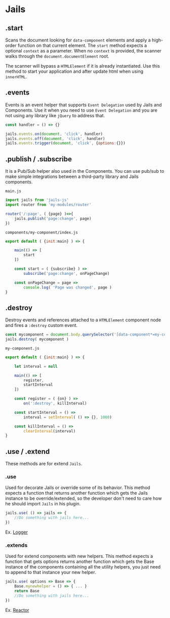 # Jails

## .start

Scans the document looking for `data-component` elements and apply a high-order function on that current element.
The `start` method expects a optional `context` as a parameter. When no `context` is provided, the scanner walks through the `document.documentElement` root.

The scanner will bypass a `HTMLElement` if it is already instantiated. Use this method to start your application and after update html when using `innerHTML`.

## .events

Events is an event helper that supports `Event Delegation` used by Jails and Components. Use it when you need to use `Event Delegation` and you are not using any library like `jQuery` to address that.

```js
const handler = () => {}

jails.events.on(document, 'click', handler)
jails.events.off(document, 'click', handler)
jails.events.trigger(document, 'click', {options:{}})

```

## .publish / .subscribe

It is a Pub/Sub helper also used in the Components. You can use pub/sub to make simple integrations between a third-party library and Jails components.

`main.js`

```js
import jails from 'jails-js'
import router from 'my-modules/router'

router('/:page', ( {page} )=>{
    jails.publish('page:change', page)
})
```

`components/my-component/index.js`
```js
export default ( {init:main} ) => {

    main(() => [
        start
    ])

    const start = ( {subscribe} ) =>
        subscribe('page:change', onPageChange)

    const onPageChange = page =>
        console.log( 'Page was changed', page )
}

```

## .destroy
Destroy events and references attached to a `HTMLElement` component node and fires a `:destroy` custom event.

```js
const mycomponent = document.body.querySelector('[data-component*=my-component]')
jails.destroy( mycomponent )
```

`my-component.js`
```js
export default ( {init:main} ) => {

    let interval = null

    main(() => [
        register,
        startInterval
    ])

    const register = ( {on} ) =>
        on(':destroy', killInterval)

    const startInterval = () =>
        interval = setInterval( () => {}, 1000)

    const killInterval = () =>
        clearInterval(interval)
}
```

## .use / .extend
These methods are for extend `Jails`.

### .use
Used for decorate Jails or override some of its behavior.
This method expects a function that returns another function which gets the Jails instance to be override/extended, so the developer don't need to care how he should import `Jails` in his plugin.

```js
jails.use( () => jails => {
    //Do something with jails here...
})
```

Ex. [Logger](https://github.com/jails-org/Packages/blob/master/logger/index.js)

### .extends
Used for extend components with new helpers.
This method expects a function that gets options returns another function which gets the Base instance of the components containing all the utility helpers, you just need to append to that instance your new helper.


```js
jails.use( options => Base => {
    Base.mynewhelper = () => { ... }
    return Base
    //Do something with jails here...
})
```

Ex. [Reactor](https://github.com/jails-org/Packages/blob/master/reactor/index.js)
